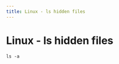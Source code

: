 ```yaml
---
title: Linux - ls hidden files
---
```


<h1 class="header">Linux - ls hidden files</h1>

```code
ls -a
```